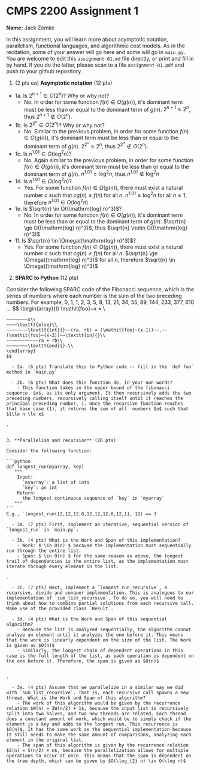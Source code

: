 

# CMPS 2200 Assignment 1

**Name:** Jack Zemke 


In this assignment, you will learn more about asymptotic notation, parallelism, functional languages, and algorithmic cost models. As in the recitation, some of your answer will go here and some will go in `main.py`. You are welcome to edit this `assignment-01.md` file directly, or print and fill in by hand. If you do the latter, please scan to a file `assignment-01.pdf` and push to your github repository. 
  
  

1. (2 pts ea) **Asymptotic notation** (12 pts)

  - 1a. Is $2^{n+1} \in O(2^n)$? Why or why not? 
    - No. In order for some function $f(n) \in O(g(n))$, it's dominant term must be less than or equal to the dominant term of $g(n)$. $2^{n+1} \ge 2^n$, thus $2^{n+1} \notin O(2^n)$.
  - 1b. Is $2^{2^n} \in O(2^n)$? Why or why not?
    - No. Similar to the previous problem, in order for some function $f(n) \in O(g(n))$, it's dominant term must be less than or equal to the dominant term of $g(n)$. $2^{2^n} \ge 2^n$, thus $2^{2^n} \notin O(2^n)$.
  - 1c. Is $n^{1.01} \in O(\mathrm{log}^2 n)$?
    - No. Again similar to the previous problem, in order for some function $f(n) \in O(g(n))$, it's dominant term must be less than or equal to the dominant term of $g(n)$. $n^{1.01} \ge \mathrm{log}^2 n$, thus $n^{1.01} \notin \mathrm{log}^2 n$
  - 1d. Is $n^{1.01} \in \Omega(\mathrm{log}^2 n)$?  
    - Yes. For some function $f(n) \in \Omega(g(n))$, there must exist a natural number $c$ such that $cg(n) \le f(n)$ for all $n$. $n^{1.01} \ge \mathrm{log}^2 n$ for all $n \ge 1$, therefore $n^{1.01} \in \Omega(\mathrm{log}^2 n)$
  - 1e. Is $\sqrt{n} \in O((\mathrm{log} n)^3)$?  
    - No. In order for some function $f(n) \in O(g(n))$, it's dominant term must be less than or equal to the dominant term of $g(n)$. $\sqrt{n} \ge O((\mathrm{log} n)^3)$, thus $\sqrt{n} \notin O((\mathrm{log} n)^3)$
  - 1f. Is $\sqrt{n} \in \Omega((\mathrm{log} n)^3)$?  
      - Yes. For some function $f(n) \in \Omega(g(n))$, there must exist a natural number $c$ such that $cg(n) \le f(n)$ for all $n$. $\sqrt{n} \ge \Omega((\mathrm{log} n)^3)$ for all $n$, therefore $\sqrt{n} \in \Omega((\mathrm{log} n)^3)$

  


2. **SPARC to Python** (12 pts)

Consider the following SPARC code of the Fibonacci sequence, which is the series of numbers where each number is the sum of the two preceding numbers. For example, 0, 1, 1, 2, 3, 5, 8, 13, 21, 34, 55, 89, 144, 233, 377, 610 ... 
$$
\begin{array}{l}
\mathit{foo}~x =   \\
~~~~\texttt{if}{}~~x \le 1~~\texttt{then}{}\\
~~~~~~~~x\\   
~~~~\texttt{else}\\
~~~~~~~~\texttt{let}{}~~(ra, rb) = (\mathit{foo}~(x-1))~~,~~(\mathit{foo}~(x-2))~~\texttt{in}{}\\  
~~~~~~~~~~~~ra + rb\\  
~~~~~~~~\texttt{end}{}.\\
\end{array}
$$ 

  - 2a. (6 pts) Translate this to Python code -- fill in the `def foo` method in `main.py`  

  - 2b. (6 pts) What does this function do, in your own words? 
    - This function takes in the upper bound of the fibonacci sequence, $x$, as its only argument. It then recursively adds the two preceding numbers, recursively calling itself until it reaches the principal preceding number, 1. Once the recursive function reaches that base case (1), it returns the sum of all  numbers $n$ such that $1\le n \le x$

.  
  

3. **Parallelism and recursion** (26 pts)

Consider the following function:  

```python
def longest_run(myarray, key)
   """
    Input:
      `myarray`: a list of ints
      `key`: an int
    Return:
      the longest continuous sequence of `key` in `myarray`
   """
```
E.g., `longest_run([2,12,12,8,12,12,12,0,12,1], 12) == 3`  
 
  - 3a. (7 pts) First, implement an iterative, sequential version of `longest_run` in `main.py`.  

  - 3b. (4 pts) What is the Work and Span of this implementation?  
    - Work: $ \in O(n) $ because the implementation must sequentially run through the entire list.  
    - Span: $ \in O(n) $ for the same reason as above, the longest trail of dependancies is the entire list, as the implementation must iterate through every element in the list.

.  

  - 3c. (7 pts) Next, implement a `longest_run_recursive`, a recursive, divide and conquer implementation. This is analogous to our implementation of `sum_list_recursive`. To do so, you will need to think about how to combine partial solutions from each recursive call. Make use of the provided class `Result`.   

  - 3d. (4 pts) What is the Work and Span of this sequential algorithm?  
    - Because the list is analyzed sequentially, the algorithm cannot analyze an element until it analyzes the one before it. This means that the work is linearly dependent on the size of the list. The Work is given as $O(n)$
    - Similarly, the longest chain of dependent operations in this case is the full length of the list, as each operation is dependent on the one before it. Therefore, the span is given as $O(n)$
    

.  

  - 3e. (4 pts) Assume that we parallelize in a similar way we did with `sum_list_recursive`. That is, each recursive call spawns a new thread. What is the Work and Span of this algorithm?  
    - The work of this algorithm would be given by the recurrence relation $W(n) = 2W(n/2) + 1$, because the input list is recursively split into two halves, and two new threads are related. Each thread does a constant amount of work, which would be to simply check if the element is a key and adds to the longest run. This recurrence is $O(n)$. It has the same work as the sequential implementation because it still needs to make the same amount of comparisons, analyzing each element in the original list. 
    - The span of this algorithm is given by the recurrence relation $S(n) = S(n/2) + n$, because the parallelization allows for multiple operations to occur at once. This means that the span is dependent on the tree depth, which can be given by $O(\log_{2} n) \in O(\log n)$
